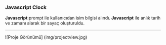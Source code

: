 ### Javascript Clock

**Javascript** prompt ile kullanıcıdan isim bilgisi alındı.
**Javascript** ile anlık tarih ve zamanı alarak bir sayaç oluşturuldu.

***************************************

![Proje Görünümü] (img/projectview.jpg)